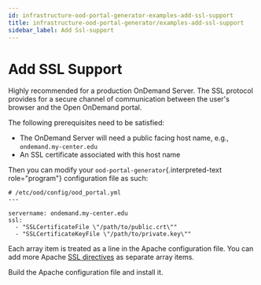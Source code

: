 ```yaml
---
id: infrastructure-ood-portal-generator-examples-add-ssl-support
title: infrastructure-ood-portal-generator/examples-add-ssl-support
sidebar_label: Add Ssl-support
---
```

Add SSL Support
===============

Highly recommended for a production OnDemand Server. The SSL protocol
provides for a secure channel of communication between the user's
browser and the Open OnDemand portal.

The following prerequisites need to be satisfied:

-   The OnDemand Server will need a public facing host name, e.g.,
    `ondemand.my-center.edu`
-   An SSL certificate associated with this host name

Then you can modify your `ood-portal-generator`{.interpreted-text
role="program"} configuration file as such:

``` {.yaml}
# /etc/ood/config/ood_portal.yml
---

servername: ondemand.my-center.edu
ssl:
  - "SSLCertificateFile \"/path/to/public.crt\""
  - "SSLCertificateKeyFile \"/path/to/private.key\""
```

Each array item is treated as a line in the Apache configuration file.
You can add more Apache [SSL
directives](https://httpd.apache.org/docs/2.4/mod/mod_ssl.html) as
separate array items.

Build the Apache configuration file and install it.
